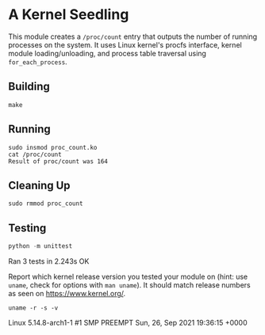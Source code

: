 # A Kernel Seedling
This module creates a `/proc/count` entry that outputs the number of running processes on the system. It uses Linux kernel's procfs interface, kernel module loading/unloading, and process table traversal using `for_each_process`.

## Building
```shell
make
```

## Running
```shell
sudo insmod proc_count.ko
cat /proc/count 
Result of proc/count was 164
```


## Cleaning Up
```shell
sudo rmmod proc_count
```

## Testing
```python
python -m unittest
```
Ran 3 tests in 2.243s
OK

Report which kernel release version you tested your module on
(hint: use `uname`, check for options with `man uname`).
It should match release numbers as seen on https://www.kernel.org/.

```shell
uname -r -s -v
```
Linux 5.14.8-arch1-1 #1 SMP PREEMPT Sun, 26, Sep 2021 19:36:15 +0000